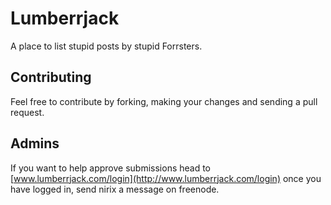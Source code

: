 Lumberrjack
===========

A place to list stupid posts by stupid Forrsters.


Contributing
------------

Feel free to contribute by forking, making your changes and sending a pull request.

Admins
------

If you want to help approve submissions head to [www.lumberrjack.com/login](http://www.lumberrjack.com/login)
once you have logged in, send nirix a message on freenode.
